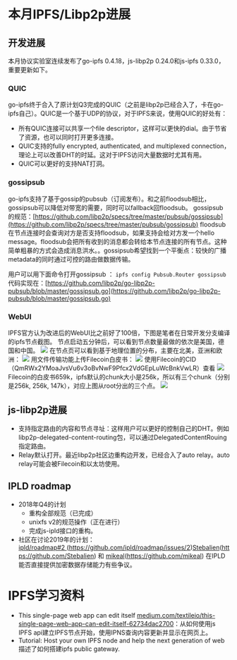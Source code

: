 # 本月IPFS/Libp2p进展
## 开发进展
本月协议实验室连续发布了go-ipfs 0.4.18，js-libp2p 0.24.0和js-ipfs 0.33.0，重要更新如下。
### QUIC
go-ipfs终于合入了原计划Q3完成的QUIC（之前是libp2p已经合入了，卡在go-ipfs自己）。QUIC是一个基于UDP的协议，对于IPFS来说，使用QUIC的好处有：
- 所有QUIC连接可以共享一个file descriptor，这样可以更快的dial。由于节省了资源，也可以同时打开更多连接。
- QUIC支持的fully encrypted, authenticated, and multiplexed connection，理论上可以改善DHT的时延。这对于IPFS访问大量数据时尤其有用。
- QUIC可以更好的支持NAT打洞。

### gossipsub
go-ipfs支持了基于gossip的pubsub（订阅发布）。和之前floodsub相比，gossipsub可以降低对带宽的需要，同时可以fallback回floodsub。
gossipsub 的规范：[https://github.com/libp2p/specs/tree/master/pubsub/gossipsub](https://github.com/libp2p/specs/tree/master/pubsub/gossipsub)
floodsub在节点连接时会查询对方是否支持floodsub，如果支持会给对方发一个hello message。floodsub会把所有收到的消息都会转给本节点连接的所有节点。这种简单粗暴的方式会造成消息洪水。。gossipsub希望找到一个平衡点：较快的广播metadata的同时通过可控的路由做数据传输。

用户可以用下面命令打开gossipsub ：
`ipfs config Pubsub.Router gossipsub`
代码实现在：[https://github.com/libp2p/go-libp2p-pubsub/blob/master/gossipsub.go](https://github.com/libp2p/go-libp2p-pubsub/blob/master/gossipsub.go)

### WebUI
IPFS官方认为改进后的WebUI比之前好了100倍，下图是笔者在日常开发分支编译的ipfs节点截图。
节点启动五分钟后，可以看到节点数量最做的依次是美国，德国和中国。
![]({{site.url}}/public/images/2018-11-30-ipfs-libp2p-monthly-progress/DraggedImage.png)
在节点页可以看到基于地理位置的分布，主要在北美，亚洲和欧洲：
![]({{site.url}}/public/images/2018-11-30-ipfs-libp2p-monthly-progress/DraggedImage-1.png)
用文件传输功能上传Filecoin白皮书：
![]({{site.url}}/public/images/2018-11-30-ipfs-libp2p-monthly-progress/DraggedImage-2.png)
使用Filecoin的CID（QmRWx2YMoaJvsVu6v3oBvNwF9Pfcx2VdGEpLuWcBnkVwLR）查看
![]({{site.url}}/public/images/2018-11-30-ipfs-libp2p-monthly-progress/DraggedImage-3.png)
Filecoin的白皮书659k，ipfs默认的chunk大小是256k，所以有三个chunk（分别是256k, 256k, 147k），对应上图从root分出的三个点。
![]({{site.url}}/public/images/2018-11-30-ipfs-libp2p-monthly-progress/DraggedImage-4.png)

## js-libp2p进展
- 支持指定路由的内容和节点寻址：这样用户可以更好的控制自己的DHT。例如libp2p-delegated-content-routing包，可以通过DelegatedContentRouing指定路由。
- Relay默认打开。最近libp2p社区边重构边开发，已经合入了auto relay。auto relay可能会被Filecoin和以太坊使用。

## IPLD roadmap
- 2018年Q4的计划
	- 重构全部规范（已完成）
	- unixfs v2的规范操作（正在进行）
	- 完成js-ipld接口的重构。
- 社区在讨论2019年的计划： [ipld/roadmap#2 ](#)(https://github.com/ipld/roadmap/issues/2)[Stebalien](#)(https://github.com/Stebalien) 和 [mikeal](#)(https://github.com/mikeal)  在IPLD能否直接提供加密数据存储能力有些争议。

# IPFS学习资料
- This single-page web app can edit itself [medium.com/textileio/this-single-page-web-app-can-edit-itself-62734dac2700](#)：从如何使用js IPFS api建立IPFS节点开始，使用IPNS查询内容更新并显示在网页上。
- Tutorial: Host your own IPFS node and help the next generation of web 描述了如何搭建ipfs public gateway.
